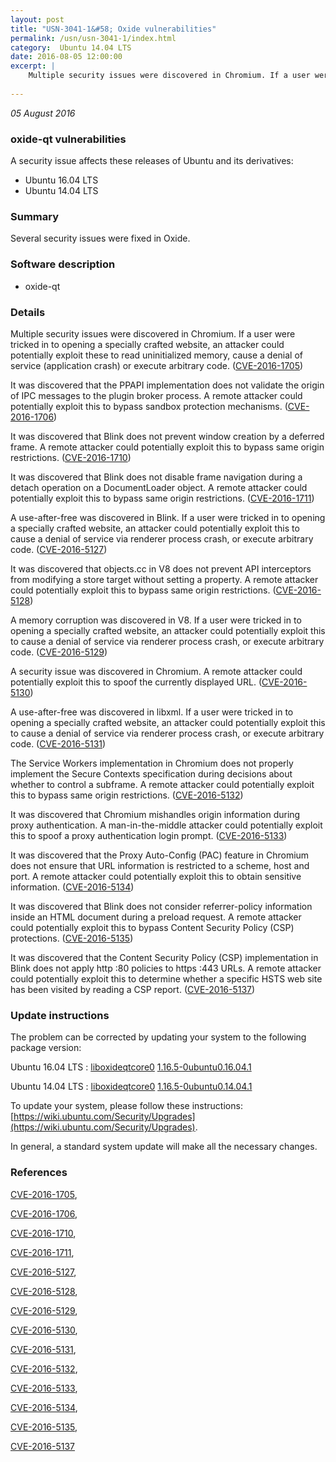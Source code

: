 ```yaml
---
layout: post
title: "USN-3041-1&#58; Oxide vulnerabilities"
permalink: /usn/usn-3041-1/index.html
category:  Ubuntu 14.04 LTS
date: 2016-08-05 12:00:00
excerpt: |
    Multiple security issues were discovered in Chromium. If a user were tricked in to opening a specially crafted website, an attacker could potentially exploit these to read uninitialized memory, cause a denial of service (application crash) or execute arbitrary code. ([CVE-2016-1705](http://people.ubuntu.com/~ubuntu-security/cve/CVE-2016-1705))
    
--- 
```

 
 

*05 August 2016*

### oxide-qt vulnerabilities

A security issue affects these releases of Ubuntu and its derivatives:

* Ubuntu 16.04 LTS
* Ubuntu 14.04 LTS

### Summary

Several security issues were fixed in Oxide. 

### Software description

* oxide-qt 

### Details

Multiple security issues were discovered in Chromium. If a user were tricked in to opening a specially crafted website, an attacker could potentially exploit these to read uninitialized memory, cause a denial of service (application crash) or execute arbitrary code. ([CVE-2016-1705](http://people.ubuntu.com/~ubuntu-security/cve/CVE-2016-1705))

It was discovered that the PPAPI implementation does not validate the origin of IPC messages to the plugin broker process. A remote attacker could potentially exploit this to bypass sandbox protection mechanisms. ([CVE-2016-1706](http://people.ubuntu.com/~ubuntu-security/cve/CVE-2016-1706))

It was discovered that Blink does not prevent window creation by a deferred frame. A remote attacker could potentially exploit this to bypass same origin restrictions. ([CVE-2016-1710](http://people.ubuntu.com/~ubuntu-security/cve/CVE-2016-1710))

It was discovered that Blink does not disable frame navigation during a detach operation on a DocumentLoader object. A remote attacker could potentially exploit this to bypass same origin restrictions. ([CVE-2016-1711](http://people.ubuntu.com/~ubuntu-security/cve/CVE-2016-1711))

A use-after-free was discovered in Blink. If a user were tricked in to opening a specially crafted website, an attacker could potentially exploit this to cause a denial of service via renderer process crash, or execute arbitrary code. ([CVE-2016-5127](http://people.ubuntu.com/~ubuntu-security/cve/CVE-2016-5127))

It was discovered that objects.cc in V8 does not prevent API interceptors from modifying a store target without setting a property. A remote attacker could potentially exploit this to bypass same origin restrictions. ([CVE-2016-5128](http://people.ubuntu.com/~ubuntu-security/cve/CVE-2016-5128))

A memory corruption was discovered in V8. If a user were tricked in to opening a specially crafted website, an attacker could potentially exploit this to cause a denial of service via renderer process crash, or execute arbitrary code. ([CVE-2016-5129](http://people.ubuntu.com/~ubuntu-security/cve/CVE-2016-5129))

A security issue was discovered in Chromium. A remote attacker could potentially exploit this to spoof the currently displayed URL. ([CVE-2016-5130](http://people.ubuntu.com/~ubuntu-security/cve/CVE-2016-5130))

A use-after-free was discovered in libxml. If a user were tricked in to opening a specially crafted website, an attacker could potentially exploit this to cause a denial of service via renderer process crash, or execute arbitrary code. ([CVE-2016-5131](http://people.ubuntu.com/~ubuntu-security/cve/CVE-2016-5131))

The Service Workers implementation in Chromium does not properly implement the Secure Contexts specification during decisions about whether to control a subframe. A remote attacker could potentially exploit this to bypass same origin restrictions. ([CVE-2016-5132](http://people.ubuntu.com/~ubuntu-security/cve/CVE-2016-5132))

It was discovered that Chromium mishandles origin information during proxy authentication. A man-in-the-middle attacker could potentially exploit this to spoof a proxy authentication login prompt. ([CVE-2016-5133](http://people.ubuntu.com/~ubuntu-security/cve/CVE-2016-5133))

It was discovered that the Proxy Auto-Config (PAC) feature in Chromium does not ensure that URL information is restricted to a scheme, host and port. A remote attacker could potentially exploit this to obtain sensitive information. ([CVE-2016-5134](http://people.ubuntu.com/~ubuntu-security/cve/CVE-2016-5134))

It was discovered that Blink does not consider referrer-policy information inside an HTML document during a preload request. A remote attacker could potentially exploit this to bypass Content Security Policy (CSP) protections. ([CVE-2016-5135](http://people.ubuntu.com/~ubuntu-security/cve/CVE-2016-5135))

It was discovered that the Content Security Policy (CSP) implementation in Blink does not apply http :80 policies to https :443 URLs. A remote attacker could potentially exploit this to determine whether a specific HSTS web site has been visited by reading a CSP report. ([CVE-2016-5137](http://people.ubuntu.com/~ubuntu-security/cve/CVE-2016-5137)) 

### Update instructions

The problem can be corrected by updating your system to the following package version:

Ubuntu 16.04 LTS
 : [liboxideqtcore0](https://launchpad.net/ubuntu/+source/oxide-qt) <span> [1.16.5-0ubuntu0.16.04.1](https://launchpad.net/ubuntu/+source/oxide-qt/1.16.5-0ubuntu0.16.04.1) </span> 

Ubuntu 14.04 LTS
 : [liboxideqtcore0](https://launchpad.net/ubuntu/+source/oxide-qt) <span> [1.16.5-0ubuntu0.14.04.1](https://launchpad.net/ubuntu/+source/oxide-qt/1.16.5-0ubuntu0.14.04.1) </span> 

To update your system, please follow these instructions: [https://wiki.ubuntu.com/Security/Upgrades](https://wiki.ubuntu.com/Security/Upgrades).

In general, a standard system update will make all the necessary changes. 

### References

 
 [CVE-2016-1705](http://people.ubuntu.com/~ubuntu-security/cve/CVE-2016-1705), 

 [CVE-2016-1706](http://people.ubuntu.com/~ubuntu-security/cve/CVE-2016-1706), 

 [CVE-2016-1710](http://people.ubuntu.com/~ubuntu-security/cve/CVE-2016-1710), 

 [CVE-2016-1711](http://people.ubuntu.com/~ubuntu-security/cve/CVE-2016-1711), 

 [CVE-2016-5127](http://people.ubuntu.com/~ubuntu-security/cve/CVE-2016-5127), 

 [CVE-2016-5128](http://people.ubuntu.com/~ubuntu-security/cve/CVE-2016-5128), 

 [CVE-2016-5129](http://people.ubuntu.com/~ubuntu-security/cve/CVE-2016-5129), 

 [CVE-2016-5130](http://people.ubuntu.com/~ubuntu-security/cve/CVE-2016-5130), 

 [CVE-2016-5131](http://people.ubuntu.com/~ubuntu-security/cve/CVE-2016-5131), 

 [CVE-2016-5132](http://people.ubuntu.com/~ubuntu-security/cve/CVE-2016-5132), 

 [CVE-2016-5133](http://people.ubuntu.com/~ubuntu-security/cve/CVE-2016-5133), 

 [CVE-2016-5134](http://people.ubuntu.com/~ubuntu-security/cve/CVE-2016-5134), 

 [CVE-2016-5135](http://people.ubuntu.com/~ubuntu-security/cve/CVE-2016-5135), 

 [CVE-2016-5137](http://people.ubuntu.com/~ubuntu-security/cve/CVE-2016-5137)
 

